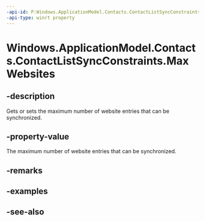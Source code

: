 ----api-id: P:Windows.ApplicationModel.Contacts.ContactListSyncConstraints.MaxWebsites
-api-type: winrt property
---<!-- Property syntaxpublic Windows.Foundation.IReference<int> MaxWebsites { get;  set; }--># Windows.ApplicationModel.Contacts.ContactListSyncConstraints.MaxWebsites## -descriptionGets or sets the maximum number of website entries that can be synchronized.## -property-valueThe maximum number of website entries that can be synchronized.## -remarks## -examples## -see-also